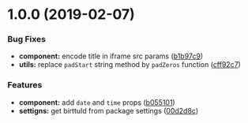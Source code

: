 # 1.0.0 (2019-02-07)


### Bug Fixes

* **component:** encode title in iframe src params ([b1b97c9](https://github.com/frontity/birttu-comments/commit/b1b97c9))
* **utils:** replace `padStart` string method by `padZeros` function ([cff92c7](https://github.com/frontity/birttu-comments/commit/cff92c7))


### Features

* **component:** add `date` and `time` props ([b055101](https://github.com/frontity/birttu-comments/commit/b055101))
* **settigns:** get birttuId from package settings ([00d2d8c](https://github.com/frontity/birttu-comments/commit/00d2d8c))
